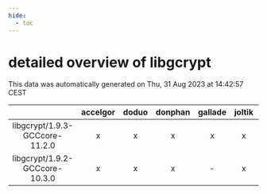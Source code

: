 ```yaml
---
hide:
  - toc
---
```


detailed overview of libgcrypt
==============================


This data was automatically generated on Thu, 31 Aug 2023 at 14:42:57 CEST  

| |accelgor|doduo|donphan|gallade|joltik|skitty|swalot|victini|
| :---: | :---: | :---: | :---: | :---: | :---: | :---: | :---: | :---: |
|libgcrypt/1.9.3-GCCcore-11.2.0|x|x|x|x|x|x|x|x|
|libgcrypt/1.9.2-GCCcore-10.3.0|x|x|x|-|x|x|x|x|
